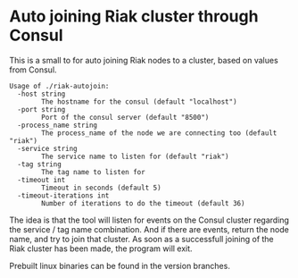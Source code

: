 # Auto joining Riak cluster through Consul

This is a small to for auto joining Riak nodes to a cluster, based on values from Consul.

```shell
Usage of ./riak-autojoin:
  -host string
    	The hostname for the consul (default "localhost")
  -port string
    	Port of the consul server (default "8500")
  -process_name string
    	The process_name of the node we are connecting too (default "riak")
  -service string
    	The service name to listen for (default "riak")
  -tag string
    	The tag name to listen for
  -timeout int
    	Timeout in seconds (default 5)
  -timeout-iterations int
    	Number of iterations to do the timeout (default 36)
```

The idea is that the tool will listen for events on the Consul cluster regarding the service / tag name combination. And
if there are events, return the node name, and try to join that cluster.
As soon as a successfull joining of the Riak cluster has been made, the program will exit.

Prebuilt linux binaries can be found in the version branches.

